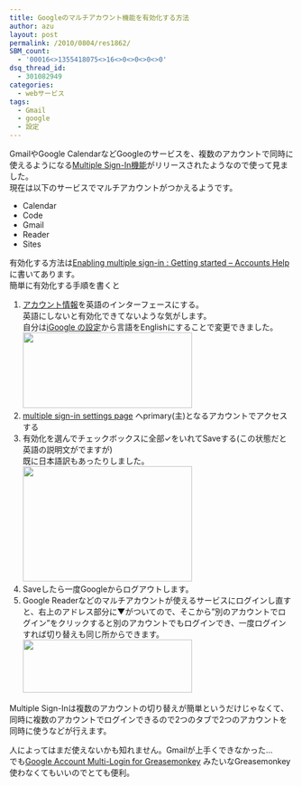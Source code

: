 ```yaml
---
title: Googleのマルチアカウント機能を有効化する方法
author: azu
layout: post
permalink: /2010/0804/res1862/
SBM_count:
  - '00016<>1355418075<>16<>0<>0<>0<>0'
dsq_thread_id:
  - 301082949
categories:
  - webサービス
tags:
  - Gmail
  - google
  - 設定
---
```

GmailやGoogle CalendarなどGoogleのサービスを、複数のアカウントで同時に使えるようになる<a title="Googleの複数アカウントの使い分けが再ログイン不要になる–Multiple Sign-In機能" rel="bookmark" href="http://jp.techcrunch.com/archives/20100803gmail-multiple-accounts/">Multiple Sign-In機能</a>がリリースされたようなので使って見ました。  
現在は以下のサービスでマルチアカウントがつかえるようです。

*   Calendar
*   Code
*   Gmail
*   Reader
*   Sites

有効化する方法は[Enabling multiple sign-in : Getting started &#8211; Accounts Help][1]に書いてあります。  
簡単に有効化する手順を書くと

1.  [アカウント情報][2]を英語のインターフェースにする。  
    英語にしないと有効化できてないような気がします。  
    自分は[iGoogle の設定][3]から言語をEnglishにすることで変更できました。  
    [<img class="alignnone size-medium wp-image-1863" title="ss-2010-08-04-1" src="http://wordpress.local/wp-content/uploads/2010/08/ss-2010-08-04-1-300x134.png" alt="" width="300" height="134" />][4]
2.  <a href="https://www.google.com/accounts/MultipleSessions" target="_blank">multiple sign-in settings page</a> へprimary(主)となるアカウントでアクセスする
3.  有効化を選んでチェックボックスに全部✓をいれてSaveする(この状態だと英語の説明文がでますが)  
    既に日本語訳もあったりしました。  
    [<img class="alignnone size-medium wp-image-1864" title="ss-2010-08-04-2" src="http://wordpress.local/wp-content/uploads/2010/08/ss-2010-08-04-2-300x204.png" alt="" width="300" height="204" />][5]
4.  Saveしたら一度Googleからログアウトします。
5.  Google Readerなどのマルチアカウントが使えるサービスにログインし直すと、右上のアドレス部分に▼がついてので、そこから&#8221;別のアカウントでログイン&#8221;をクリックすると別のアカウントでもログインでき、一度ログインすれば切り替えも同じ所からできます。  
    [<img class="alignnone size-medium wp-image-1865" title="ss-2010-08-04-3" src="http://wordpress.local/wp-content/uploads/2010/08/ss-2010-08-04-3-300x94.png" alt="" width="300" height="94" />][6]

Multiple Sign-Inは複数のアカウントの切り替えが簡単というだけじゃなくて、同時に複数のアカウントでログインできるので2つのタブで2つのアカウントを同時に使うなどが行えます。

人によってはまだ使えないかも知れません。Gmailが上手くできなかった…  
でも[Google Account Multi-Login for Greasemonkey][7] みたいなGreasemonkey使わなくてもいいのでとても便利。

 [1]: http://www.google.com/support/accounts/bin/answer.py?hl=en&answer=181599
 [2]: https://www.google.com/accounts/b/0/ManageAccount
 [3]: http://www.google.co.jp/ig/settings
 [4]: http://wordpress.local/wp-content/uploads/2010/08/ss-2010-08-04-1.png
 [5]: http://wordpress.local/wp-content/uploads/2010/08/ss-2010-08-04-2.png
 [6]: http://wordpress.local/wp-content/uploads/2010/08/ss-2010-08-04-3.png
 [7]: http://userscripts.org/scripts/show/16341